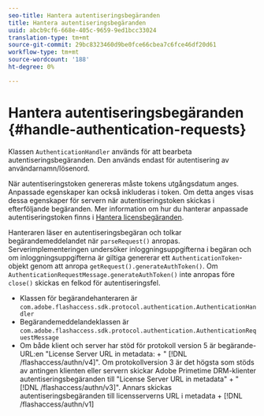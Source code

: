 ```yaml
---
seo-title: Hantera autentiseringsbegäranden
title: Hantera autentiseringsbegäranden
uuid: abcb9cf6-668e-405c-9659-9ed1bcc33024
translation-type: tm+mt
source-git-commit: 29bc8323460d9be0fce66cbea7c6fce46df20d61
workflow-type: tm+mt
source-wordcount: '188'
ht-degree: 0%

---
```



# Hantera autentiseringsbegäranden {#handle-authentication-requests}

Klassen `AuthenticationHandler` används för att bearbeta autentiseringsbegäranden. Den används endast för autentisering av användarnamn/lösenord.

När autentiseringstoken genereras måste tokens utgångsdatum anges. Anpassade egenskaper kan också inkluderas i token. Om detta anges visas dessa egenskaper för servern när autentiseringstoken skickas i efterföljande begäranden. Mer information om hur du hanterar anpassade autentiseringstoken finns i [Hantera licensbegäranden](../../protecting-content/implementing-the-license-server/handling-license-reqs/license-handling-classes.md).

Hanteraren läser en autentiseringsbegäran och tolkar begärandemeddelandet när `parseRequest()` anropas. Serverimplementeringen undersöker inloggningsuppgifterna i begäran och om inloggningsuppgifterna är giltiga genererar ett `AuthenticationToken`-objekt genom att anropa `getRequest().generateAuthToken()`. Om `AuthenticationRequestMessage.generateAuthToken()` inte anropas före `close()` skickas en felkod för autentiseringsfel.

* Klassen för begärandehanteraren är `com.adobe.flashaccess.sdk.protocol.authentication.AuthenticationHandler`
* Begärandemeddelandeklassen är `com.adobe.flashaccess.sdk.protocol.authentication.AuthenticationRequestMessage`
* Om både klient och server har stöd för protokoll version 5 är begärande-URL:en &quot;License Server URL in metadata: + &quot; [!DNL /flashaccess/authn/v4]&quot;. Om protokollversion 3 är det högsta som stöds av antingen klienten eller servern skickar Adobe Primetime DRM-klienter autentiseringsbegäranden till &quot;License Server URL in metadata&quot; + &quot; [!DNL /flashaccess/authn/v3]&quot;. Annars skickas autentiseringsbegäranden till licensserverns URL i metadata + [!DNL /flashaccess/authn/v1]

